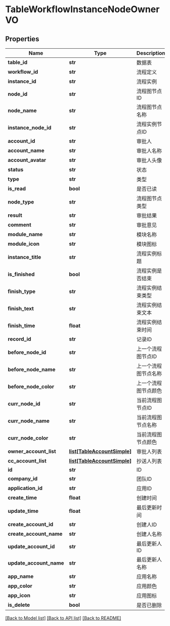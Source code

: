 # TableWorkflowInstanceNodeOwnerVO

## Properties
Name | Type | Description | Notes
------------ | ------------- | ------------- | -------------
**table_id** | **str** | 数据表 | [optional] 
**workflow_id** | **str** | 流程定义 | [optional] 
**instance_id** | **str** | 流程实例 | [optional] 
**node_id** | **str** | 流程图节点ID | [optional] 
**node_name** | **str** | 流程图节点名称 | [optional] 
**instance_node_id** | **str** | 流程实例节点ID | [optional] 
**account_id** | **str** | 审批人 | [optional] 
**account_name** | **str** | 审批人名称 | [optional] 
**account_avatar** | **str** | 审批人头像 | [optional] 
**status** | **str** | 状态 | [optional] 
**type** | **str** | 类型 | [optional] 
**is_read** | **bool** | 是否已读 | [optional] 
**node_type** | **str** | 流程图节点类型 | [optional] 
**result** | **str** | 审批结果 | [optional] 
**comment** | **str** | 审批意见 | [optional] 
**module_name** | **str** | 模块名称 | [optional] 
**module_icon** | **str** | 模块图标 | [optional] 
**instance_title** | **str** | 流程实例标题 | [optional] 
**is_finished** | **bool** | 流程实例是否结束 | [optional] 
**finish_type** | **str** | 流程实例结束类型 | [optional] 
**finish_text** | **str** | 流程实例结束文本 | [optional] 
**finish_time** | **float** | 流程实例结束时间 | [optional] 
**record_id** | **str** | 记录ID | [optional] 
**before_node_id** | **str** | 上一个流程图节点ID | [optional] 
**before_node_name** | **str** | 上一个流程图节点名称 | [optional] 
**before_node_color** | **str** | 上一个流程图节点颜色 | [optional] 
**curr_node_id** | **str** | 当前流程图节点ID | [optional] 
**curr_node_name** | **str** | 当前流程图节点名称 | [optional] 
**curr_node_color** | **str** | 当前流程图节点颜色 | [optional] 
**owner_account_list** | [**list[TableAccountSimple]**](TableAccountSimple.md) | 审批人列表 | [optional] 
**cc_account_list** | [**list[TableAccountSimple]**](TableAccountSimple.md) | 抄送人列表 | [optional] 
**id** | **str** | ID | [optional] 
**company_id** | **str** | 团队ID | [optional] 
**application_id** | **str** | 应用ID | [optional] 
**create_time** | **float** | 创建时间 | [optional] 
**update_time** | **float** | 最后更新时间 | [optional] 
**create_account_id** | **str** | 创建人ID | [optional] 
**create_account_name** | **str** | 创建人名称 | [optional] 
**update_account_id** | **str** | 最后更新人ID | [optional] 
**update_account_name** | **str** | 最后更新人名称 | [optional] 
**app_name** | **str** | 应用名称 | [optional] 
**app_color** | **str** | 应用颜色 | [optional] 
**app_icon** | **str** | 应用图标 | [optional] 
**is_delete** | **bool** | 是否已删除 | [optional] 

[[Back to Model list]](../README.md#documentation-for-models) [[Back to API list]](../README.md#documentation-for-api-endpoints) [[Back to README]](../README.md)

